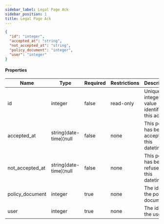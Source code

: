 ```yaml
---
sidebar_label: Legal Page Ack
sidebar_position: 1
title: Legal Page Ack
---
```


```json
{ 
  "id": "integer",
  "accepted_at": "string",
  "not_accepted_at": "string",
  "policy_document": "integer",
  "user": "integer"
}
```

#### Properties

|Name|Type|Required|Restrictions|Description|
|---|---|---|---|---|
|id|integer|false|read-only|Unique integer value identifying this ack|
|accepted_at|string(date-time)¦null|false|none|This policy has been accepted in this datetime|
|not_accepted_at|string(date-time)¦null|false|none|This policy has been refused in this datetime|
|policy_document|integer|true|none|The id of the policy document|
|user|integer|true|none|The id of the user|